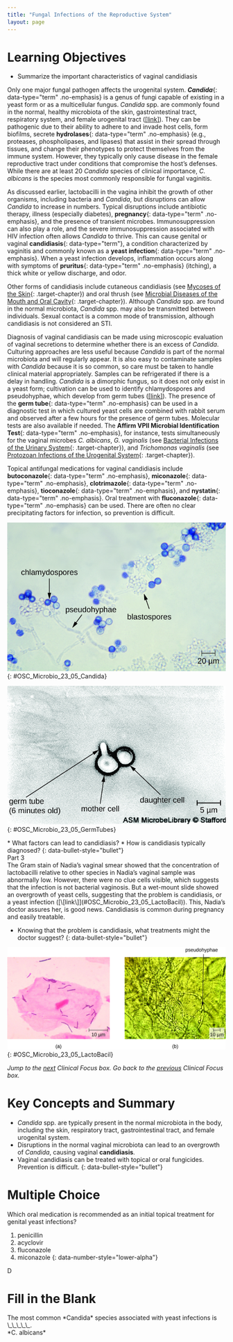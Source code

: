 ```yaml
---
title: "Fungal Infections of the Reproductive System"
layout: page
---
```



# Learning Objectives

* Summarize the important characteristics of vaginal candidiasis

Only one major fungal pathogen affects the urogenital system. ***Candida***{: data-type="term" .no-emphasis} is a genus of fungi capable of existing in a yeast form or as a multicellular fungus. *Candida* spp. are commonly found in the normal, healthy microbiota of the skin, gastrointestinal tract, respiratory system, and female urogenital tract ([\[link\]](#OSC_Microbio_23_05_Candida)). They can be pathogenic due to their ability to adhere to and invade host cells, form biofilms, secrete **hydrolases**{: data-type="term" .no-emphasis} (e.g., proteases, phospholipases, and lipases) that assist in their spread through tissues, and change their phenotypes to protect themselves from the immune system. However, they typically only cause disease in the female reproductive tract under conditions that compromise the host’s defenses. While there are at least 20 *Candida* species of clinical importance, *C. albicans* is the species most commonly responsible for fungal vaginitis.

As discussed earlier, lactobacilli in the vagina inhibit the growth of other organisms, including bacteria and *Candida*, but disruptions can allow *Candida* to increase in numbers. Typical disruptions include antibiotic therapy, illness (especially diabetes), **pregnancy**{: data-type="term" .no-emphasis}, and the presence of transient microbes. Immunosuppression can also play a role, and the severe immunosuppression associated with HIV infection often allows *Candida* to thrive. This can cause genital or vaginal **candidiasis**{: data-type="term"}, a condition characterized by vaginitis and commonly known as a **yeast infection**{: data-type="term" .no-emphasis}. When a yeast infection develops, inflammation occurs along with symptoms of **pruritus**{: data-type="term" .no-emphasis} (itching), a thick white or yellow discharge, and odor.

Other forms of candidiasis include cutaneous candidiasis (see [Mycoses of the Skin](/m58909){: .target-chapter}) and oral thrush (see [Microbial Diseases of the Mouth and Oral Cavity](/m58925){: .target-chapter}). Although *Candida* spp. are found in the normal microbiota, *Candida* spp. may also be transmitted between individuals. Sexual contact is a common mode of transmission, although candidiasis is not considered an STI.

Diagnosis of vaginal candidiasis can be made using microscopic evaluation of vaginal secretions to determine whether there is an excess of *Candida*. Culturing approaches are less useful because *Candida* is part of the normal microbiota and will regularly appear. It is also easy to contaminate samples with *Candida* because it is so common, so care must be taken to handle clinical material appropriately. Samples can be refrigerated if there is a delay in handling. *Candida* is a dimorphic fungus, so it does not only exist in a yeast form; cultivation can be used to identify chlamydospores and pseudohyphae, which develop from germ tubes ([\[link\]](#OSC_Microbio_23_05_GermTubes)). The presence of the **germ tube**{: data-type="term" .no-emphasis} can be used in a diagnostic test in which cultured yeast cells are combined with rabbit serum and observed after a few hours for the presence of germ tubes. Molecular tests are also available if needed. The **Affirm VPII Microbial Identification Test**{: data-type="term" .no-emphasis}, for instance, tests simultaneously for the vaginal microbes *C. albicans*, *G. vaginalis* (see [Bacterial Infections of the Urinary System](/m58918){: .target-chapter}), and *Trichomonas vaginalis* (see [Protozoan Infections of the Urogenital System](/m58922){: .target-chapter}).

Topical antifungal medications for vaginal candidiasis include **butoconazole**{: data-type="term" .no-emphasis}, **miconazole**{: data-type="term" .no-emphasis}, **clotrimazole**{: data-type="term" .no-emphasis}, **tioconazole**{: data-type="term" .no-emphasis}, and **nystatin**{: data-type="term" .no-emphasis}. Oral treatment with **fluconazole**{: data-type="term" .no-emphasis} can be used. There are often no clear precipitating factors for infection, so prevention is difficult.

 ![a) micrograph showing long strands with dark blue spheres labeled chlamydospores on the tips of the strands. Smaller clear spheres in clusters on the strand are labeled blastospores.](../resources/OSC_Microbio_23_05_Candida.jpg "Candida blastospores (asexual spores that result from budding) and chlamydospores (resting spores produced through asexual reproduction) are visible in this micrograph. (credit: modification of work by Centers for Disease Control and Prevention)"){: #OSC_Microbio_23_05_Candida}

![Micrograph of two circular cells attached to each other; one is labeled daughter cell and the other is labeled mother cell. The mother cell has a small protrusion labeled germ tube (6 minutes old).](../resources/OSC_Microbio_23_05_GermTubes.jpg "Candida can produce germ tubes, like the one in this micrograph, that develop into hyphae. (credit: modification of work by American Society for Microbiology)"){: #OSC_Microbio_23_05_GermTubes}

<div data-type="note" class="note microbiology check-your-understanding" markdown="1">
* What factors can lead to candidiasis?
* How is candidiasis typically diagnosed?
{: data-bullet-style="bullet"}

</div>

<div data-type="note" class="note microbiology clinical-focus" markdown="1">
<div data-type="title" class="title">
Part 3
</div>
The Gram stain of Nadia’s vaginal smear showed that the concentration of lactobacilli relative to other species in Nadia’s vaginal sample was abnormally low. However, there were no clue cells visible, which suggests that the infection is not bacterial vaginosis. But a wet-mount slide showed an overgrowth of yeast cells, suggesting that the problem is candidiasis, or a yeast infection ([\[link\]](#OSC_Microbio_23_05_LactoBacil)). This, Nadia’s doctor assures her, is good news. Candidiasis is common during pregnancy and easily treatable.

* Knowing that the problem is candidiasis, what treatments might the doctor suggest?
{: data-bullet-style="bullet"}

![a) micrograph of large pink cell with a nucleus and smaller pink rod shaped cells. B) Micrograph of long tubes labeled pseudohyphae.](../resources/OSC_Microbio_23_05_LactoBacil.jpg "(a) Lactobacilli are visible as gram-positive rods on and around this squamous epithelial cell. (b) This wet mount prepared with KOH shows Candida albicans pseudohyphae and squamous epithelial cells in a vaginal sample from a patient with candidiasis. (credit a: modification of work by Centers for Disease Control and Prevention; credit b: modification of work by Mikael H&#xE4;ggstr&#xF6;m)"){: #OSC_Microbio_23_05_LactoBacil}


*Jump to the [next](/m58922#fs-id1167661250757) Clinical Focus box. Go back to the [previous](/m58919#fs-id1167660157566) Clinical Focus box.*

</div>

# Key Concepts and Summary

* *Candida* spp. are typically present in the normal microbiota in the body, including the skin, respiratory tract, gastrointestinal tract, and female urogenital system.
* Disruptions in the normal vaginal microbiota can lead to an overgrowth of *Candida*, causing vaginal **candidiasis**.
* Vaginal candidiasis can be treated with topical or oral fungicides. Prevention is difficult.
{: data-bullet-style="bullet"}

# Multiple Choice

<div data-type="exercise" class="exercise">
<div data-type="problem" class="problem" markdown="1">
Which oral medication is recommended as an initial topical treatment for genital yeast infections?

1.  penicillin
2.  acyclovir
3.  fluconazole
4.  miconazole
{: data-number-style="lower-alpha"}

</div>
<div data-type="solution" class="solution" markdown="1">
D

</div>
</div>

# Fill in the Blank

<div data-type="exercise" class="exercise">
<div data-type="problem" class="problem" markdown="1">
The most common *Candida* species associated with yeast infections is \_\_\_\_\_.

</div>
<div data-type="solution" class="solution" markdown="1">
*C. albicans*

</div>
</div>

